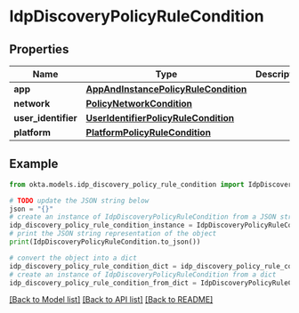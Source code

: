 # IdpDiscoveryPolicyRuleCondition


## Properties

Name | Type | Description | Notes
------------ | ------------- | ------------- | -------------
**app** | [**AppAndInstancePolicyRuleCondition**](AppAndInstancePolicyRuleCondition.md) |  | [optional] 
**network** | [**PolicyNetworkCondition**](PolicyNetworkCondition.md) |  | [optional] 
**user_identifier** | [**UserIdentifierPolicyRuleCondition**](UserIdentifierPolicyRuleCondition.md) |  | [optional] 
**platform** | [**PlatformPolicyRuleCondition**](PlatformPolicyRuleCondition.md) |  | [optional] 

## Example

```python
from okta.models.idp_discovery_policy_rule_condition import IdpDiscoveryPolicyRuleCondition

# TODO update the JSON string below
json = "{}"
# create an instance of IdpDiscoveryPolicyRuleCondition from a JSON string
idp_discovery_policy_rule_condition_instance = IdpDiscoveryPolicyRuleCondition.from_json(json)
# print the JSON string representation of the object
print(IdpDiscoveryPolicyRuleCondition.to_json())

# convert the object into a dict
idp_discovery_policy_rule_condition_dict = idp_discovery_policy_rule_condition_instance.to_dict()
# create an instance of IdpDiscoveryPolicyRuleCondition from a dict
idp_discovery_policy_rule_condition_from_dict = IdpDiscoveryPolicyRuleCondition.from_dict(idp_discovery_policy_rule_condition_dict)
```
[[Back to Model list]](../README.md#documentation-for-models) [[Back to API list]](../README.md#documentation-for-api-endpoints) [[Back to README]](../README.md)


